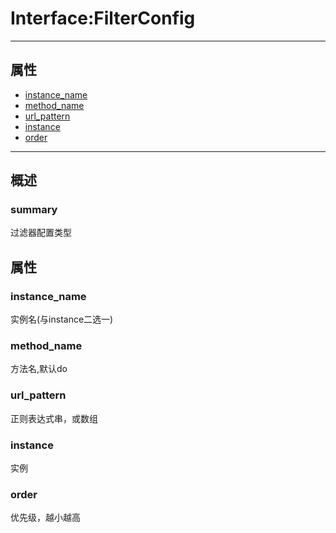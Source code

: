 # Interface:FilterConfig   
---   
## 属性
+ [instance_name](#PROP_instance_name)
+ [method_name](#PROP_method_name)
+ [url_pattern](#PROP_url_pattern)
+ [instance](#PROP_instance)
+ [order](#PROP_order)
---   
## 概述
   
### summary   
过滤器配置类型  
   
## 属性   
### <a id="PROP_instance_name">instance_name</a>   
实例名(与instance二选一)
     
### <a id="PROP_method_name">method_name</a>   
方法名,默认do
     
### <a id="PROP_url_pattern">url_pattern</a>   
正则表达式串，或数组
     
### <a id="PROP_instance">instance</a>   
实例
     
### <a id="PROP_order">order</a>   
优先级，越小越高
     
